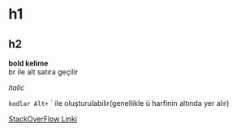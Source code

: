 # h1
## h2

**bold kelime**
<br> br ile alt satıra geçilir </br>
</hr>

*italic*

`kodlar Alt+` ` ile oluşturulabilir(genellikle ü harfinin altında yer alır)

[StackOverFlow Linki](https://stackoverflow.com/)


